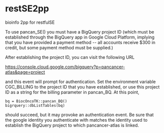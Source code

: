 # restSE2pp
bioinfo 2pp for restfulSE

To use pancan_SE() you must have a BigQuery project ID (which must be established
through the BigQuery app in Google Cloud Platform, implying that you have provided
a payment method -- all accounts receive $300 in credit, but some payment method
must be supplied.)

After establishing the project ID, you can visit the following URL

https://console.cloud.google.com/bigquery?p=pancancer-atlas&page=project

and this event will prompt for authentication.  Set the environment variable
CGC_BILLING to the project ID that you have established, or use this project
ID as a string for the billing parameter in pancan_BQ.  At this point,
```
bq = BiocOncoTK::pancan_BQ()
bigrquery::dbListTables(bq)
```
should succeed, but it may provoke an authentication event.  Be sure that the
google identity you authenticate with matches the identity used to establish the
BigQuery project to which pancancer-atlas is linked.
